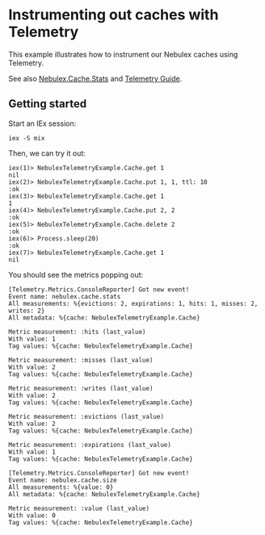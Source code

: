 # Instrumenting out caches with Telemetry

This example illustrates how to instrument our Nebulex caches using Telemetry.

See also [Nebulex.Cache.Stats](http://hexdocs.pm/nebulex/Nebulex.Cache.Stats.html)
and [Telemetry Guide](http://hexdocs.pm/nebulex/telemetry.html).

## Getting started

Start an IEx session:

```
iex -S mix
```

Then, we can try it out:

```
iex(1)> NebulexTelemetryExample.Cache.get 1
nil
iex(2)> NebulexTelemetryExample.Cache.put 1, 1, ttl: 10
:ok
iex(3)> NebulexTelemetryExample.Cache.get 1
1
iex(4)> NebulexTelemetryExample.Cache.put 2, 2
:ok
iex(5)> NebulexTelemetryExample.Cache.delete 2
:ok
iex(6)> Process.sleep(20)
:ok
iex(7)> NebulexTelemetryExample.Cache.get 1
nil
```

You should see the metrics popping out:

```
[Telemetry.Metrics.ConsoleReporter] Got new event!
Event name: nebulex.cache.stats
All measurements: %{evictions: 2, expirations: 1, hits: 1, misses: 2, writes: 2}
All metadata: %{cache: NebulexTelemetryExample.Cache}

Metric measurement: :hits (last_value)
With value: 1
Tag values: %{cache: NebulexTelemetryExample.Cache}

Metric measurement: :misses (last_value)
With value: 2
Tag values: %{cache: NebulexTelemetryExample.Cache}

Metric measurement: :writes (last_value)
With value: 2
Tag values: %{cache: NebulexTelemetryExample.Cache}

Metric measurement: :evictions (last_value)
With value: 2
Tag values: %{cache: NebulexTelemetryExample.Cache}

Metric measurement: :expirations (last_value)
With value: 1
Tag values: %{cache: NebulexTelemetryExample.Cache}

[Telemetry.Metrics.ConsoleReporter] Got new event!
Event name: nebulex.cache.size
All measurements: %{value: 0}
All metadata: %{cache: NebulexTelemetryExample.Cache}

Metric measurement: :value (last_value)
With value: 0
Tag values: %{cache: NebulexTelemetryExample.Cache}
```
